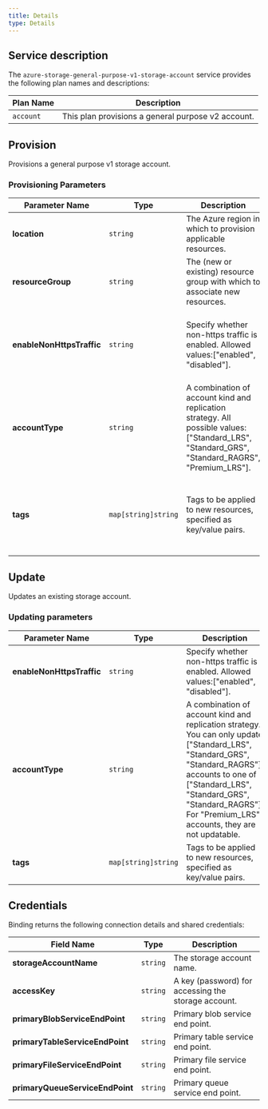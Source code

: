 ```yaml
---
title: Details
type: Details
---
```


## Service description

The `azure-storage-general-purpose-v1-storage-account` service provides the following plan names and descriptions:

| Plan Name | Description                                       |
| --------- | ------------------------------------------------- |
| `account` | This plan provisions a general purpose v2 account.|

## Provision

Provisions a general purpose v1 storage account.

### Provisioning Parameters

| Parameter Name          | Type                | Description                                                  | Required | Default Value                                                |
| ----------------------- | ------------------- | ------------------------------------------------------------ | -------- | ------------------------------------------------------------ |
| **location**              | `string`            | The Azure region in which to provision applicable resources. | Yes        |                                                              |
| **resourceGroup**         | `string`            | The (new or existing) resource group with which to associate new resources. | Yes        |                                                              |
| **enableNonHttpsTraffic** | `string`            | Specify whether non-https traffic is enabled. Allowed values:["enabled", "disabled"]. | No        | If not provided, "disabled" will be used as the default value. That is, only https traffic is allowed. |
| **accountType**           | `string`            | A combination of account kind and   replication strategy. All possible values: ["Standard_LRS", "Standard_GRS", "Standard_RAGRS", "Premium_LRS"]. | No       | If not provided, "Standard_LRS" will be used as the default value for all plans. |
| **tags**                  | `map[string]string` | Tags to be applied to new resources, specified as key/value pairs. | No       | Tags (even if none are specified) are automatically supplemented with `heritage: open-service-broker-azure`. |

## Update

Updates an existing storage account.

### Updating parameters

| Parameter Name            | Type                | Description                                                  | Required |
| ------------------------- | ------------------- | ------------------------------------------------------------ | -------- |
| **enableNonHttpsTraffic**  | `string`            | Specify whether non-https traffic is enabled. Allowed values:["enabled", "disabled"]. | No       |
| **accountType**             | `string`            | A combination of account kind and   replication strategy. You can only update ["Standard_LRS", "Standard_GRS", "Standard_RAGRS"] accounts to one of ["Standard_LRS", "Standard_GRS", "Standard_RAGRS"]. For "Premium_LRS" accounts, they are not updatable. | No        |
| **tags**                    | `map[string]string` | Tags to be applied to new resources, specified as key/value pairs. | No       |

## Credentials

Binding returns the following connection details and shared credentials:

| Field Name                    | Type     | Description                                         |
| ----------------------------- | -------- | --------------------------------------------------- |
| **storageAccountName**          | `string` | The storage account name.                           |
| **accessKey**                   | `string` | A key (password) for accessing the storage account. |
| **primaryBlobServiceEndPoint**  | `string` | Primary blob service end point.                     |
| **primaryTableServiceEndPoint** | `string` | Primary table service end point.                    |
| **primaryFileServiceEndPoint**  | `string` | Primary file service end point.                     |
| **primaryQueueServiceEndPoint** | `string` | Primary queue service end point. 
